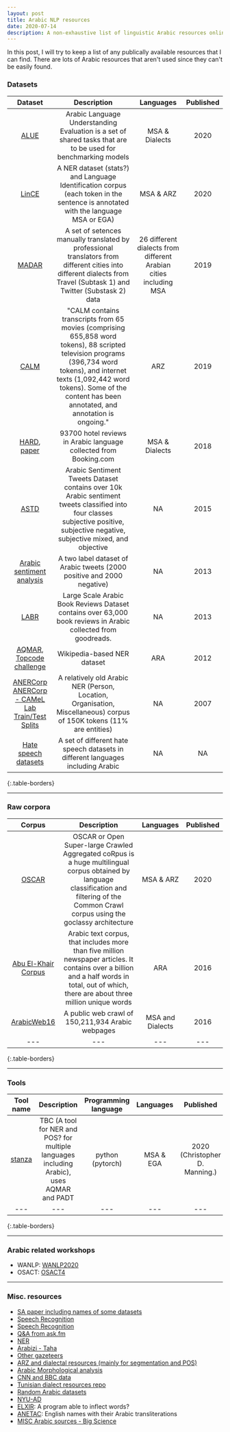 ```yaml
---
layout: post
title: Arabic NLP resources
date: 2020-07-14
description: A non-exhaustive list of linguistic Arabic resources online
---
```


In this post, I will try to keep a list of any publically available resources that I can find. There are lots of Arabic resources that aren't used since they can't be easily found.

### Datasets

| Dataset | Description | Languages | Published|
|:-----:|:-----:|:-:|:----:|
| [ALUE](https://www.alue.org/home)| Arabic Language Understanding Evaluation is a set of shared tasks that are to be used for benchmarking models | MSA & Dialects | 2020|
| [LinCE](https://ritual.uh.edu/lince/home) | A NER dataset (stats?) and Language Identification corpus (each token in the sentence is annotated with the language MSA or EGA)| MSA & ARZ | 2020 |
| [MADAR](https://camel.abudhabi.nyu.edu/madar-shared-task-2019/)| A set of setences manually translated by professional translators from different cities into different dialects from Travel (Subtask 1) and Twitter (Substask 2) data | 26 different dialects from different Arabian cities including MSA| 2019 |
| [CALM](http://linguistics.byu.edu/thesisdata/CALMcorpusDownload.html) |"CALM contains transcripts from 65 movies (comprising 655,858 word tokens), 88 scripted television programs (396,734 word tokens), and internet texts (1,092,442 word tokens). Some of the content has been annotated, and annotation is ongoing."| ARZ | 2019 |
| [HARD](https://github.com/elnagara/HARD-Arabic-Dataset), [paper](https://link.springer.com/chapter/10.1007/978-3-319-67056-0_3)|93700 hotel reviews in Arabic language collected from Booking.com|MSA & Dialects|2018|
| [ASTD](https://github.com/mahmoudnabil/ASTD)| Arabic Sentiment Tweets Dataset contains over 10k Arabic sentiment tweets classified into four classes subjective positive, subjective negative, subjective mixed, and objective | NA | 2015 |
| [Arabic sentiment analysis](https://archive.ics.uci.edu/ml/datasets/Twitter+Data+set+for+Arabic+Sentiment+Analysis)| A two label dataset of Arabic tweets (2000 positive and 2000 negative) | NA | 2013 |
| [LABR](https://github.com/mohamedadaly/LABR)| Large Scale Arabic Book Reviews Dataset contains over 63,000 book reviews in Arabic collected from goodreads.| NA | 2013 |
| [AQMAR](https://www.cs.cmu.edu/~ark/ArabicNER/), [Topcode challenge](https://www.topcoder.com/challenges/f3cf483e-a95c-4a7e-83e8-6bdd83174d38) | Wikipedia-based NER dataset | ARA | 2012 |
| [ANERCorp](https://github.com/EmnamoR/Arabic-named-entity-recognition) [ANERCorp - CAMeL Lab Train/Test Splits](https://camel.abudhabi.nyu.edu/anercorp/)| A relatively old Arabic NER (Person, Location, Organisation, Miscellaneous) corpus of 150K tokens (11% are entities) | NA | 2007 |
| [Hate speech datasets](https://hatespeechdata.com/) | A set of different hate speech datasets in different languages including Arabic | NA | NA |
{:.table-borders}

<hr>

### Raw corpora

| Corpus | Description | Languages | Published |
|:-----:|:-----:|:---:|:----:|
| [OSCAR](https://oscar-corpus.com/#corpus) | OSCAR or Open Super-large Crawled Aggregated coRpus is a huge multilingual corpus obtained by language classification and filtering of the Common Crawl corpus using the goclassy architecture | MSA & ARZ | 2020 |
| [Abu El-Khair Corpus](http://www.abuelkhair.net/index.php/en/arabic/abu-el-khair-corpus) | Arabic text corpus, that includes more than five million newspaper articles. It contains over a billion and a half words in total, out of which, there are about three million unique words| ARA | 2016 |
| [ArabicWeb16](https://sites.google.com/view/arabicweb16/home) | A public web crawl of 150,211,934 Arabic webpages | MSA and Dialects | 2016 |
|---|---|---|---|
{:.table-borders}

<hr>

### Tools

| Tool name | Description | Programming language | Languages | Published |
|:---:|:---:|:---:|:---:|:---:|
| [stanza](https://stanfordnlp.github.io/stanza/) | TBC (A tool for NER and POS? for multiple languages including Arabic), uses AQMAR and PADT | python (pytorch) | MSA & EGA | 2020 (Christopher D. Manning.) |
|---|---|---|---|---|
{:.table-borders}

<!---
- [PADT](http://ufal.mff.cuni.cz/padt/PADT_1.0/docs/index.html) An Arabic Treebank released in 2004!
and [PADT](https://github.com/UniversalDependencies/UD_Arabic-PADT)

- [AQMAR](https://github.com/nschneid/arabic-tagger) An arabic sequence tagger!
and dataset http://www.cs.cmu.edu/~ark/ArabicNER/

- [Multidialect BERT](https://huggingface.co/bashar-talafha/multi-dialect-bert-base-arabic)

- Stanza's dependencies:

| Processor | Package |
------------|----------
| tokenize  | padt    |
| mwt       | padt    |
| pos       | padt    |
| lemma     | padt    |
| depparse  | padt    |
| ner       | aqmar   |

- Farasa supports MSA only
- Madamira supports MSA and ARZ
- CODA has a set of guidelines for annotation: https://sites.google.com/a/nyu.edu/coda/home
-->

<hr>

### Arabic related workshops
- WANLP: [WANLP2020](https://sites.google.com/view/wanlp-2020)
- OSACT: [OSACT4](http://edinburghnlp.inf.ed.ac.uk/workshops/OSACT4/)

<hr>

### Misc. resources
- [SA paper including names of some datasets](https://www.aclweb.org/anthology/C16-1228.pdf)
- [Speech Recognition](https://groups.csail.mit.edu/sls/downloads/adi17/) 
- [Speech Recognition](http://en.arabicspeechcorpus.com/)
- [Q&A from ask.fm](http://xminers.club/2017/07/22/arabic-qa-dataset/)
- [NER](https://fsalotaibi.kau.edu.sa/Pages-Arabic-NE-Corpora.aspx)
- [Arabizi - Taha](https://project-rbz.kmi.open.ac.uk/)
- [Other gazeteers](https://github.com/linuxscout/arabicnlptoolslist#gazetteers)
- [ARZ and dialectal resources (mainly for segmentation and POS)](http://alt.qcri.org/resources/da_resources/)
- [Arabic Morphological analysis](https://sourceforge.net/projects/aracomlex/)
- [CNN and BBC data](https://sourceforge.net/projects/ar-text-mining/files/)
- [Tunisian dialect resources repo](https://github.com/chiraz/Definitive-Guide-of-Tunisian-Dialect-NLP-Resources)
- [Random Arabic datasets](https://discuss.huggingface.co/t/open-to-the-community-one-week-team-effort-to-reach-v2-0-of-hf-datasets-library/2176/10)
- [NYU-AD](https://nyuad.nyu.edu/en/research/faculty-labs-and-projects/computational-approaches-to-modeling-language-lab/resources.html)
- [ELXIR](https://github.com/otakar-smrz/elixir-fm/blob/master/Python/ElixirFM/README.ipynb): A program able to inflect words?
- [ANETAC](https://github.com/MohamedHadjAmeur/ANETAC): English names with their Arabic transliterations
- [MISC Arabic sources - Big Science](https://bigscience.huggingface.co/en/#!index.md)
